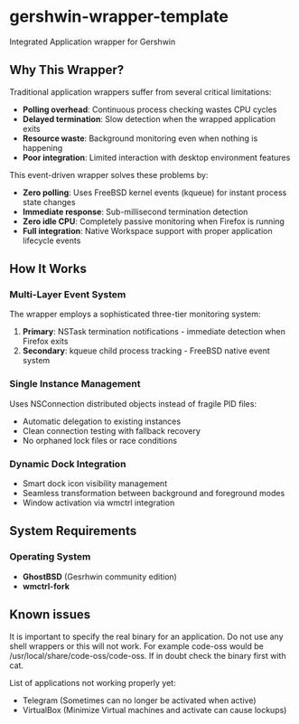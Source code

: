 # gershwin-wrapper-template
Integrated Application wrapper for Gershwin

## Why This Wrapper?

Traditional application wrappers suffer from several critical limitations:

- **Polling overhead**: Continuous process checking wastes CPU cycles
- **Delayed termination**: Slow detection when the wrapped application exits
- **Resource waste**: Background monitoring even when nothing is happening
- **Poor integration**: Limited interaction with desktop environment features

This event-driven wrapper solves these problems by:

- **Zero polling**: Uses FreeBSD kernel events (kqueue) for instant process state changes
- **Immediate response**: Sub-millisecond termination detection
- **Zero idle CPU**: Completely passive monitoring when Firefox is running
- **Full integration**: Native Workspace support with proper application lifecycle events

## How It Works

### Multi-Layer Event System

The wrapper employs a sophisticated three-tier monitoring system:

1. **Primary**: NSTask termination notifications - immediate detection when Firefox exits
2. **Secondary**: kqueue child process tracking - FreeBSD native event system

### Single Instance Management

Uses NSConnection distributed objects instead of fragile PID files:
- Automatic delegation to existing instances
- Clean connection testing with fallback recovery
- No orphaned lock files or race conditions

### Dynamic Dock Integration

- Smart dock icon visibility management
- Seamless transformation between background and foreground modes
- Window activation via wmctrl integration

## System Requirements

### Operating System
- **GhostBSD** (Gesrhwin community edition)
- **wmctrl-fork**

## Known issues

It is important to specify the real binary for an application.  Do not use any shell wrappers or this will not work.  For example code-oss would be /usr/local/share/code-oss/code-oss.  If in doubt check the binary first with cat.

List of applications not working properly yet:

* Telegram (Sometimes can no longer be activated when active)
* VirtualBox (Minimize Virtual machines and activate can cause lockups)